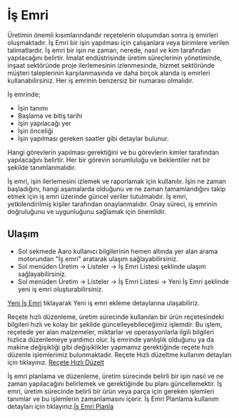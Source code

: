 
# İş Emri

Üretimin önemli kısımlarındandır reçetelerin oluşumdan sonra iş emirleri oluşmaktadır.
İş Emri bir işin yapılması için çalışanlara veya birimlere verilen talimatlardır. 
İş emri bir işin ne zaman, nerede, nasıl ve kim tarafından yapılacağını belirtir.
İmalat endüstrisinde üretim süreçlerinin yönetiminde, inşaat sektöründe proje ilerlemesinin izlenmesinde, hizmet sektöründe müşteri taleplerinin karşılanmasında ve daha birçok alanda iş emirleri kullanabilirsiniz.
Her iş emrinin benzersiz bir numarası olmalıdır.

İş emrinde;
- İşin tanımı
- Başlama ve bitiş tarihi 
- İşin yapılacağı yer 
- İşin önceliği
- İşin yapılması gereken saatler gibi detaylar bulunur.

Hangi görevlerin yapılması gerektiğini ve bu görevlerin kimler tarafından yapılacağını belirtir. 
Her bir görevin sorumluluğu ve beklentiler net bir şekilde tanımlanmalıdır.

İş emri, işin ilerlemesini izlemek ve raporlamak için kullanılır. 
İşin ne zaman başladığını, hangi aşamalarda olduğunu ve ne zaman tamamlandığını takip etmek için iş emri üzerinde güncel veriler tutulmalıdır.
İş emri, yetkilendirilmiş kişiler tarafından onaylanmalıdır. Onay süreci, iş emrinin doğruluğunu ve uygunluğunu sağlamak için önemlidir.

## Ulaşım 

- Sol sekmede Aaro kullanıcı bilgilerinin hemen altında yer alan arama motorundan "İş emri" aratarak ulaşım sağlayabilirsiniz.
- Sol menüden Üretim -> Listeler -> İş Emri Listesi şeklinde ulaşım sağlayabilirsiniz. 
- Sol menüden Üretim -> Listeler -> İş Emri Listesi -> Yeni İş Emri şeklinde yeni iş emri oluşturabilirsiniz. 

[Yeni İş Emri](../Uretim/YeniIsEmri.md) tıklayarak Yeni iş emri ekleme detaylarına ulaşabiliriz.

Reçete hızlı düzenleme, üretim sürecinde kullanılan bir ürün reçetesindeki bilgileri hızlı ve kolay bir şekilde güncelleyebileceğimiz işlemdir. 
Bu işlem, reçetede yer alan malzemeler, miktarlar ve operasyonlarla ilgili bilgileri hızlıca düzenlemeye yardımcı olur. 
İş emrinde yanlışlık olduğunu ya da makine değişikliği gibi değişiklikler yapmamız gerektiğinde reçete hızlı düzenle işlemlerimiz bulunmaktadır.
Reçete Hızlı düzeltme kullanım detayları için tıklayınız. [Reçete Hızlı Düzelt](../Uretim/ReceteHizliEkle.md)

İş emri planlama ve düzenleme, üretim sürecinde belirli bir işin nasıl ve ne zaman yapılacağını belirlemek ve gerektiğinde bu planı güncellemektir. 
İş emri, üretim sürecinde belirli bir ürün veya parça için gereken işlemleri tanımlar ve bu işlemlerin zamanlamasını içerir. 
İş Emri Planlama kullanım detayları için tıklayınız.[İş Emri Planla](../Uretim/IsEmriPlanla.md)
